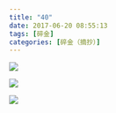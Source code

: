 ```yaml
---
title: "40"
date: 2017-06-20 08:55:13
tags: [碎金]
categories: [碎金（摘抄）]
---
```




![](https://imglf0.nosdn.127.net/img/TnB1emMvUDlvNjRmYTJuZW5UQVZLeUpCa2h5ZHlnNzk5cUk0RS8vWG9VRklBNmNldTcyeW93PT0.jpg)

![](https://imglf.nosdn.127.net/img/TnB1emMvUDlvNjRmYTJuZW5UQVZLM3R5eE53bkZjUmxWc0k3cTVOUm85enY0R0NLODhXTlFRPT0.jpg)

![](https://imglf0.nosdn.127.net/img/TnB1emMvUDlvNjRmYTJuZW5UQVZLejNCZllWckhzUHVJZ3Z0UUN0WXhyQkpNZmp0Y245M3NRPT0.jpg)